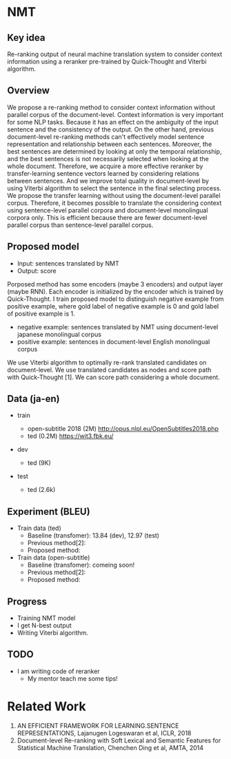 # NMT

## Key idea
Re-ranking output of neural machine translation system to consider context information using a reranker pre-trained by Quick-Thought and Viterbi algorithm.


## Overview
We propose a re-ranking method to consider context information without parallel corpus of the document-level.
Context information is very important for some NLP tasks.
Because it has an effect on the ambiguity of the input sentence and the consistency of the output.
On the other hand, previous document-level re-ranking methods can't effectively model sentence representation and relationship between each sentences.
Moreover, the best sentences are determined by looking at only the temporal relationship, and the best sentences is not necessarily selected when looking at the whole document.
Therefore, we acquire a more effective reranker by transfer-learning sentence vectors learned by considering relations between sentences.
And we improve total quality in document-level by using Viterbi algorithm to select the sentence in the final selecting process.
We propose the transfer learning without using the document-level parallel corpus.
Therefore, it becomes possible to translate the considering context using sentence-level parallel corpora and document-level monolingual corpora only.
This is efficient because there are fewer document-level parallel corpus than sentence-level parallel corpus.


## Proposed model
- Input: sentences translated by NMT
- Output: score

Porposed method has some encoders (maybe 3 encoders) and output layer (maybe RNN).
Each encoder is initialized by the encoder which is trained by Quick-Thought.
I train proposed model to distinguish negative example from positive example, where gold label of negative example is 0 and gold label of positive example is 1.
- negative example: sentences translated by NMT using document-level japanese monolingual corpus
- positive example: sentences in document-level English monolingual corpus

We use Viterbi algorithm to optimally re-rank translated candidates on document-level.
We use translated candidates as nodes and score path with Quick-Thought [1].
We can score path considering a whole document.


## Data (ja-en)
- train
    - open-subtitle 2018 (2M) http://opus.nlpl.eu/OpenSubtitles2018.php
    - ted (0.2M) https://wit3.fbk.eu/

- dev
    - ted (9K)

- test
    - ted (2.6k)


## Experiment (BLEU)
- Train data (ted)
    - Baseline (transfomer): 13.84 (dev), 12.97 (test)
    - Previous method[2]:
    - Proposed method:
- Train data (open-subtitle)
    - Baseline (transfomer): comeing soon!
    - Previous method[2]:
    - Proposed method:


## Progress
- Training NMT model
- I get N-best output
- Writing Viterbi algorithm.


## TODO
- I am writing code of reranker
    - My mentor teach me some tips!


# Related Work
1. AN EFFICIENT FRAMEWORK FOR LEARNING.SENTENCE REPRESENTATIONS, Lajanugen Logeswaran et al, ICLR, 2018
2. Document-level Re-ranking
with Soft Lexical and Semantic Features for Statistical Machine Translation, Chenchen Ding et al, AMTA, 2014
